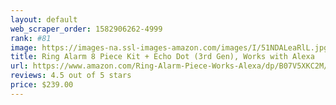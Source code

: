 ```yaml
---
layout: default 
﻿web_scraper_order: 1582906262-4999
rank: #81
image: https://images-na.ssl-images-amazon.com/images/I/51NDALeaRlL.jpg
title: Ring Alarm 8 Piece Kit + Echo Dot (3rd Gen), Works with Alexa
url: https://www.amazon.com/Ring-Alarm-Piece-Works-Alexa/dp/B07V5XKC2M/ref=zg_mw_amazon-devices_81?_encoding=UTF8&psc=1&refRID=6VMZG7Z8NQN54MF293SQ
reviews: 4.5 out of 5 stars
price: $239.00 
---
```

